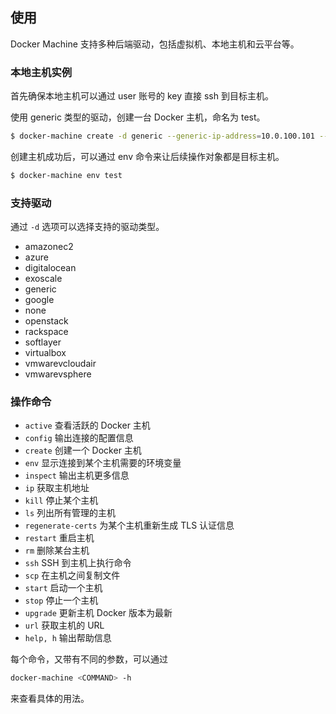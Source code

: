 ## 使用

Docker Machine 支持多种后端驱动，包括虚拟机、本地主机和云平台等。

### 本地主机实例
首先确保本地主机可以通过 user 账号的 key 直接 ssh 到目标主机。

使用 generic 类型的驱动，创建一台 Docker 主机，命名为 test。
```bash
$ docker-machine create -d generic --generic-ip-address=10.0.100.101 --generic-ssh-user=user test
```

创建主机成功后，可以通过 env 命令来让后续操作对象都是目标主机。
```bash
$ docker-machine env test
```

### 支持驱动
通过 `-d` 选项可以选择支持的驱动类型。
* amazonec2
* azure
* digitalocean
* exoscale
* generic
* google
* none
* openstack
* rackspace
* softlayer
* virtualbox
* vmwarevcloudair
* vmwarevsphere


### 操作命令
* `active`                查看活跃的 Docker 主机
* `config`                输出连接的配置信息
* `create`                创建一个 Docker 主机
* `env`                   显示连接到某个主机需要的环境变量
* `inspect`               输出主机更多信息
* `ip`                    获取主机地址
* `kill`                  停止某个主机
* `ls`                    列出所有管理的主机
* `regenerate-certs`      为某个主机重新生成 TLS 认证信息
* `restart`               重启主机
* `rm`                    删除某台主机
* `ssh`                   SSH 到主机上执行命令
* `scp`                   在主机之间复制文件
* `start`                 启动一个主机
* `stop`                  停止一个主机
* `upgrade`               更新主机 Docker 版本为最新
* `url`                   获取主机的 URL
* `help, h`               输出帮助信息

每个命令，又带有不同的参数，可以通过
```bash
docker-machine <COMMAND> -h
```
来查看具体的用法。

